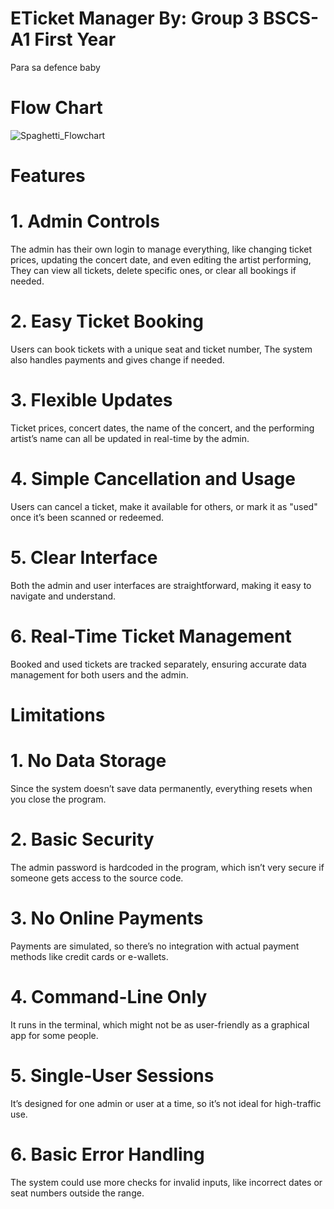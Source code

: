# ETicket Manager By: Group 3 BSCS-A1 First Year
Para sa defence baby

# Flow Chart
![Spaghetti_Flowchart](https://github.com/user-attachments/assets/9335f1e8-3c11-403a-b262-da6bef9d89dc)
# Features 
                  
# 1. Admin Controls
The admin has their own login to manage everything, like changing ticket prices, updating the concert date, and even editing the artist performing,
They can view all tickets, delete specific ones, or clear all bookings if needed.

# 2. Easy Ticket Booking
Users can book tickets with a unique seat and ticket number, The system also handles payments and gives change if needed.

# 3. Flexible Updates
Ticket prices, concert dates, the name of the concert, and the performing artist’s name can all be updated in real-time by the admin.

# 4. Simple Cancellation and Usage
Users can cancel a ticket, make it available for others, or mark it as "used" once it’s been scanned or redeemed.

# 5. Clear Interface
Both the admin and user interfaces are straightforward, making it easy to navigate and understand.

# 6. Real-Time Ticket Management
Booked and used tickets are tracked separately, ensuring accurate data management for both users and the admin.

# Limitations

# 1. No Data Storage
Since the system doesn’t save data permanently, everything resets when you close the program.

# 2. Basic Security
The admin password is hardcoded in the program, which isn’t very secure if someone gets access to the source code.

# 3. No Online Payments
Payments are simulated, so there’s no integration with actual payment methods like credit cards or e-wallets.

# 4. Command-Line Only
It runs in the terminal, which might not be as user-friendly as a graphical app for some people.

# 5. Single-User Sessions
It’s designed for one admin or user at a time, so it’s not ideal for high-traffic use.

# 6. Basic Error Handling
The system could use more checks for invalid inputs, like incorrect dates or seat numbers outside the range.
